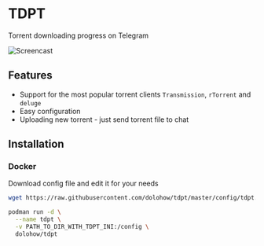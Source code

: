 TDPT
====

Torrent downloading progress on Telegram

![Screencast](https://i.imgur.com/yTsldua.gif "Screencast")


## Features
* Support for the most popular torrent clients `Transmission`, `rTorrent` and `deluge`
* Easy configuration
* Uploading new torrent - just send torrent file to chat


## Installation

### Docker
Download config file and edit it for your needs
```bash
wget https://raw.githubusercontent.com/dolohow/tdpt/master/config/tdpt.ini
```

```bash
podman run -d \
  --name tdpt \
  -v PATH_TO_DIR_WITH_TDPT_INI:/config \
  dolohow/tdpt
```
